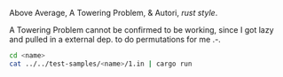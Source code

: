 Above Average, A Towering Problem, & Autori, _rust style_.

A Towering Problem cannot be confirmed to be working, since I got lazy and pulled in a external dep. to do permutations for me .-.

```sh
cd <name>
cat ../../test-samples/<name>/1.in | cargo run
```
